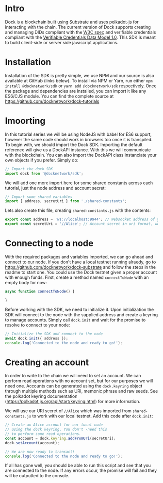 # Intro
[Dock](https://dock.io) is a blockchain built using [Substrate](https://www.parity.io/substrate/) and uses [polkadot-js](https://github.com/polkadot-js/) for interacting with the chain. The current version of Dock supports creating and managing DIDs compliant with the
[W3C spec](https://www.w3.org/TR/did-core) and verifiable credentials compliant with the [Verifiable Credentials Data Model 1.0](https://www.w3.org/TR/vc-data-model/). This SDK is meant to build client-side or server side javascript applications.

# Installation
Installation of the SDK is pretty simple, we use NPM and our source is also available at GitHub (links below). To install via NPM or Yarn, run either `npm install @docknetwork/sdk` or `yarn add @docknetwork/sdk` respectively. Once the package and dependencies are installed, you can import it like any ES6/CJS module. You can find the complete source at https://github.com/docknetwork/dock-tutorials

# Imoorting
In this tutorial series we will be using NodeJS with babel for ES6 support, however the same code should work in browsers too once it is transpiled. To begin with, we should import the Dock SDK. Importing the default reference will give us a DockAPI instance. With this we will communicate with the blockchain. You can also import the DockAPI class instanciate your own objects if you prefer. Simply do:
```javascript
// Import the dock SDK
import dock from '@docknetwork/sdk';
```

We will add one more import here for some shared constants across each tutorial, just the node address and account secret:
```javascript
// Import some shared variables
import { address, secretUri } from './shared-constants';
```

Lets also create this file, creating `shared-constants.js` with the contents:
```javascript
export const address = 'ws://localhost:9944'; // Websocket address of your Dock node
export const secretUri = '//Alice'; // Account secret in uri format, we will use Alice for local testing
```

# Connecting to a node
With the required packages and variables imported, we can go ahead and connect to our node. If you don't have a local testnet running alraedy, go to https://github.com/docknetwork/dock-substrate and follow the steps in the readme to start one. You could use the Dock testnet given a proper account with enough funds. First, create a method named `connectToNode` with an empty body for now:
```javascript
async function connectToNode() {

}
```

Before working with the SDK, we need to initialize it. Upon initialization the SDK will connect to the node with the supplied address and create a keyring to manage accounts. Simply call `dock.init` and wait for the promise to resolve to connect to your node:
```javascript
// Initialize the SDK and connect to the node
await dock.init({ address });
console.log('Connected to the node and ready to go!');
```

# Creating an account
In order to write to the chain we will need to set an account. We can perform read operations with no account set, but for our purposes we will need one. Accounts can be generated using the `dock.keyring` object through multiple methods such as URI, memonic phrase and raw seeds. See the polkadot keyring documentation (https://polkadot.js.org/api/start/keyring.html) for more information.

We will use our URI secret of `//Alice` which was imported from `shared-constants.js` to work with our local testnet. Add this code after `dock.init`:
```javascript
// Create an Alice account for our local node
// using the dock keyring. You don't -need this
// to perform some read operations.
const account = dock.keyring.addFromUri(secretUri);
dock.setAccount(account);

// We are now ready to transact!
console.log('Connected to the node and ready to go!');
```

If all has gone well, you should be able to run this script and see that you are connected to the node. If any errors occur, the promise will fail and they will be outputted to the console.
